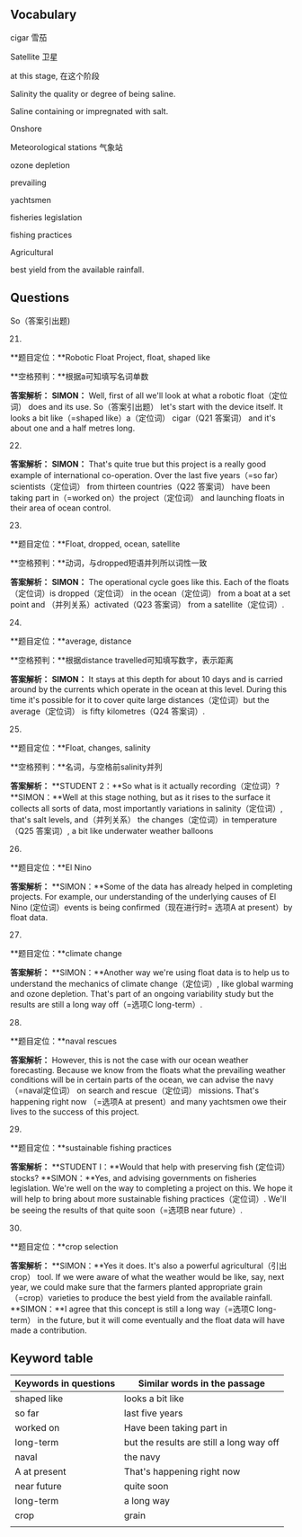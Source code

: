 ## Vocabulary

cigar 雪茄



Satellite 卫星

at this stage, 在这个阶段

Salinity the quality or degree of being saline.

Saline containing or impregnated with salt.



Onshore



Meteorological stations 气象站

ozone depletion

prevailing

yachtsmen

fisheries legislation



fishing practices

Agricultural 

best yield from the available rainfall.





## Questions

 So（答案引出题)



21. 

**题目定位：**Robotic Float Project, float, shaped like

**空格预判：**根据a可知填写名词单数

**答案解析：**
**SIMON：**
Well, first of all we'll look at what a robotic float（定位词） does and its use. So（答案引出题） let's start with the device itself. It looks a bit like（=shaped like）a（定位词） cigar（Q21 答案词） and it's about one and a half metres long.



22.

**答案解析：**
**SIMON：**
That's quite true but this project is a really good example of international co-operation. Over the last five years（=so far） scientists（定位词） from thirteen countries（Q22 答案词） have been taking part in（=worked on）the project（定位词） and launching floats in their area of ocean control.



23.

**题目定位：**Float, dropped, ocean, satellite 

**空格预判：**动词，与dropped短语并列所以词性一致

**答案解析：**
**SIMON：**
The operational cycle goes like this. Each of the floats（定位词）is dropped（定位词） in the ocean（定位词） from a boat at a set point and （并列关系）activated（Q23 答案词） from a satellite（定位词）.



24.

**题目定位：**average, distance

**空格预判：**根据distance travelled可知填写数字，表示距离

**答案解析：**
**SIMON：**
It stays at this depth for about 10 days and is carried around by the currents which operate in the ocean at this level. During this time it's possible for it to cover quite large distances（定位词）but the average（定位词） is fifty kilometres（Q24 答案词）.



25. 

**题目定位：**Float, changes, salinity

**空格预判：**名词，与空格前salinity并列

**答案解析：**
**STUDENT 2：**So what is it actually recording（定位词）?
**SIMON：**Well at this stage nothing, but as it rises to the surface it collects all sorts of data, most importantly variations in salinity（定位词）, that's salt levels, and（并列关系） the changes（定位词）in temperature（Q25 答案词）, a bit like underwater weather balloons



26.

**题目定位：**El Nino

**答案解析：**
**SIMON：**Some of the data has already helped in completing projects. For example, our understanding of the underlying causes of El Nino (定位词）events is being confirmed（现在进行时= 选项A at present）by float data. 



27.

**题目定位：**climate change 

**答案解析：**
**SIMON：**Another way we're using float data is to help us to understand the mechanics of climate change（定位词）, like global warming and ozone depletion. That's part of an ongoing variability study but the results are still a long way off（=选项C long-term）.



28. 

**题目定位：**naval rescues

**答案解析：**
However, this is not the case with our ocean weather forecasting. Because we know from the floats what the prevailing weather conditions will be in certain parts of the ocean, we can advise the navy（=naval定位词） on search and rescue（定位词） missions. That's happening right now （=选项A at present）and many yachtsmen owe their lives to the success of this project.

29.

**题目定位：**sustainable fishing practices

**答案解析：**
**STUDENT I：**Would that help with preserving fish (定位词）stocks?
**SIMON：**Yes, and advising governments on fisheries legislation. We're well on the way to completing a project on this. We hope it will help to bring about more sustainable fishing practices（定位词）. We'll be seeing the results of that quite soon（=选项B near future）.



30.

**题目定位：**crop selection

**答案解析：**
**SIMON：**Yes it does. It's also a powerful agricultural（引出crop） tool. If we were aware of what the weather would be like, say, next year, we could make sure that the farmers planted appropriate grain（=crop）varieties to produce the best yield from the available rainfall.
**SIMON：**I agree that this concept is still a long way（=选项C long-term） in the future, but it will come eventually and the float data will have made a contribution.



## Keyword table

| Keywords in questions | Similar words in the passage             |
| --------------------- | ---------------------------------------- |
| shaped like           | looks a bit like                         |
| so far                | last five years                          |
| worked on             | Have been taking part in                 |
| long-term             | but the results are still a long way off |
| naval                 | the navy                                 |
| A at present          | That's happening right now               |
| near future           | quite soon                               |
| long-term             | a long way                               |
| crop                  | grain                                    |
|                       |                                          |

